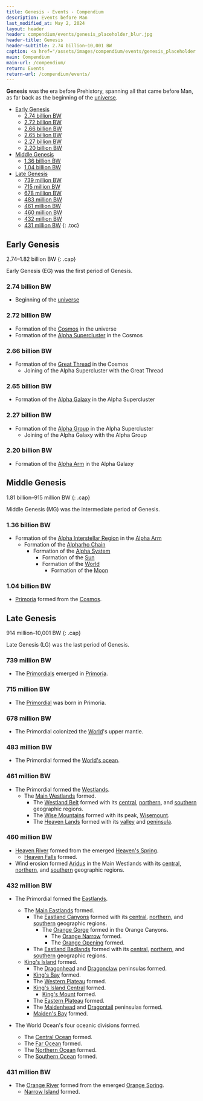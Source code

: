 ```yaml
---
title: Genesis - Events - Compendium
description: Events before Man
last_modified_at: May 2, 2024
layout: header
header: compendium/events/genesis_placeholder_blur.jpg
header-title: Genesis
header-subtitle: 2.74 billion–10,001 BW
caption: <a href="/assets/images/compendium/events/genesis_placeholder.jpg" target="_blank">AI placeholder artwork</a> generated above using <a href="https://creator.nightcafe.studio/creation/p8Ur1u71VRDNyCDxJslE" target="_blank">Juggernaut XL 8.0</a> — <a href="https://creativecommons.org/publicdomain/zero/1.0/" target="_blank">CC0 1.0</a>
main: Compendium
main-url: /compendium/
return: Events
return-url: /compendium/events/
---
```


**Genesis** was the era before Prehistory, spanning all that came before Man, as far back as the beginning of the [universe](/compendium/locations/universe/).

- [Early Genesis](#early-genesis)
  - [2.74 billion BW](#274-billion-bw)
  - [2.72 billion BW](#272-billion-bw)
  - [2.66 billion BW](#266-billion-bw)
  - [2.65 billion BW](#265-billion-bw)
  - [2.27 billion BW](#227-billion-bw)
  - [2.20 billion BW](#220-billion-bw)
- [Middle Genesis](#middle-genesis)
  - [1.36 billion BW](#136-billion-bw)
  - [1.04 billion BW](#104-billion-bw)
- [Late Genesis](#late-genesis)
  - [739 million BW](#739-million-bw)
  - [715 million BW](#715-million-bw)
  - [678 million BW](#678-million-bw)
  - [483 million BW](#483-million-bw)
  - [461 million BW](#461-million-bw)
  - [460 million BW](#460-million-bw)
  - [432 million BW](#432-million-bw)
  - [431 million BW](#431-million-bw)
{: .toc}

## Early Genesis
2.74–1.82 billion BW
{: .cap}

Early Genesis (EG) was the first period of Genesis.

### 2.74 billion BW

- Beginning of the [universe](/compendium/locations/universe/)

### 2.72 billion BW

- Formation of the [Cosmos](/compendium/locations/cosmos/) in the universe
- Formation of the [Alpha Supercluster](/compendium/locations/alpha-supercluster/) in the Cosmos

### 2.66 billion BW

- Formation of the [Great Thread](/compendium/locations/great-thread/) in the Cosmos
  - Joining of the Alpha Supercluster with the Great Thread

### 2.65 billion BW

- Formation of the [Alpha Galaxy](/compendium/locations/alpha-galaxy/) in the Alpha Supercluster

### 2.27 billion BW

- Formation of the [Alpha Group](/compendium/locations/alpha-group/) in the Alpha Supercluster
  - Joining of the Alpha Galaxy with the Alpha Group

### 2.20 billion BW

- Formation of the [Alpha Arm](/compendium/locations/alpha-arm/) in the Alpha Galaxy

## Middle Genesis
1.81 billion–915 million BW
{: .cap}

Middle Genesis (MG) was the intermediate period of Genesis.

### 1.36 billion BW

- Formation of the [Alpha Interstellar Region](/compendium/locations/alpha-interstellar-region/) in the [Alpha Arm](/compendium/locations/alpha-arm/)
  - Formation of the [Alpharho Chain](/compendium/locations/alpharho-chain/)
    - Formation of the [Alpha System](/compendium/locations/alpha-system/)
      - Formation of the [Sun](/compendium/locations/sun/)
      - Formation of the [World](/compendium/locations/world/)
        - Formation of the [Moon](/compendium/locations/moon/)

### 1.04 billion BW

- [Primoria](/compendium/locations/primoria/) formed from the [Cosmos](/compendium/locations/cosmos/).

## Late Genesis
914 million–10,001 BW
{: .cap}

Late Genesis (LG) was the last period of Genesis.

### 739 million BW

- The [Primordials](/compendium/life/primordials/) emerged in [Primoria](/compendium/locations/primoria/).

### 715 million BW

- The [Primordial](/compendium/creatures/primordial/) was born in Primoria.

### 678 million BW

- The Primordial colonized the [World](/compendium/locations/world/)'s upper mantle.

### 483 million BW

- The Primordial formed the [World's ocean](/compendium/locations/world-ocean/).

### 461 million BW

- The Primordial formed the [Westlands](/compendium/locations/westlands/).
  - The [Main Westlands](/compendium/locations/main-westlands/) formed.
    - The [Westland Belt](/compendium/locations/westland-belt/) formed with its [central](/compendium/locations/central-belt/), [northern](/compendium/locations/northern-belt/), and [southern](/compendium/locations/southern-belt/) geographic regions.
    - The [Wise Mountains](/compendium/locations/wise-mountains/) formed with its peak, [Wisemount](/compendium/locations/wisemount/).
    - The [Heaven Lands](/compendium/locations/heaven-lands/) formed with its [valley](/compendium/locations/heaven-valley/) and [peninsula](/compendium/locations/heavens-peninsula/).

### 460 million BW

- [Heaven River](/compendium/locations/heaven-river/) formed from the emerged [Heaven's Spring](/compendium/locations/heavens-spring/).
  - [Heaven Falls](/compendium/locations/heaven-falls/) formed.
- Wind erosion formed [Aridus](/compendium/locations/aridus/) in the Main Westlands with its [central](/compendium/locations/central-aridus/), [northern](/compendium/locations/northern-aridus/), and [southern](/compendium/locations/southern-aridus/) geographic regions.

### 432 million BW

- The Primordial formed the [Eastlands](/compendium/locations/eastlands/).
  - The [Main Eastlands](/compendium/locations/main-eastlands/) formed.
    - The [Eastland Canyons](/compendium/locations/eastland-canyons/) formed with its [central](/compendium/locations/orange-canyons/), [northern](/compendium/locations/white-canyons/), and [southern](/compendium/locations/brown-canyons/) geographic regions.
      - The [Orange Gorge](/compendium/locations/orange-gorge/) formed in the Orange Canyons.
        - The [Orange Narrow](/compendium/locations/orange-narrow/) formed.
        - The [Orange Opening](/compendium/locations/orange-opening/) formed.
    - The [Eastland Badlands](/compendium/locations/eastland-badlands/) formed with its [central](/compendium/locations/central-badlands/), [northern](/compendium/locations/northern-badlands/), and [southern](/compendium/locations/southern-badlands/) geographic regions.
  - [King's Island](/compendium/locations/kings-island/) formed.
    - The [Dragonhead](/compendium/locations/dragonhead/) and [Dragonclaw](/compendium/locations/dragonclaw/) peninsulas formed.
    - [King's Bay](/compendium/locations/kings-bay/) formed.
    - The [Western Plateau](/compendium/locations/western-plateau/) formed.
    - [King's Island Central](/compendium/locations/kings-island-central/) formed.
      - [King's Mount](/compendium/locations/kings-mount/) formed.
    - The [Eastern Plateau](/compendium/locations/eastern-plateau/) formed.
    - The [Maidenhead](/compendium/locations/maidenhead/) and [Dragontail](/compendium/locations/dragontail/) peninsulas formed.
    - [Maiden's Bay](/compendium/locations/maidens-bay/) formed.

- The World Ocean's four oceanic divisions formed.
  - The [Central Ocean](/compendium/locations/central-ocean/) formed.
  - The [Far Ocean](/compendium/locations/far-ocean/) formed.
  - The [Northern Ocean](/compendium/locations/northern-ocean/) formed.
  - The [Southern Ocean](/compendium/locations/southern-ocean/) formed.

### 431 million BW

- The [Orange River](/compendium/locations/orange-river/) formed from the emerged [Orange Spring](/compendium/locations/orange-spring/).
  - [Narrow Island](/compendium/locations/narrow-island/) formed.
